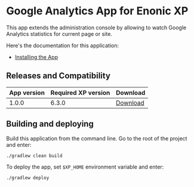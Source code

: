 # Google Analytics App for Enonic XP

This app extends the administration console by allowing to watch
Google Analytics statistics for current page or site.

Here's the documentation for this application:

* [Installing the App](docs/installing.md)


## Releases and Compatibility

| App version | Required XP version | Download |
| ----------- | ------------------- | -------- |
| 1.0.0 | 6.3.0 | [Download](http://repo.enonic.com/public/com/enonic/app/app-google-analytics/1.0.0/app-google-analytics-1.0.0.jar) |


## Building and deploying

Build this application from the command line. Go to the root of the project and enter:

    ./gradlew clean build

To deploy the app, set `$XP_HOME` environment variable and enter:

    ./gradlew deploy
